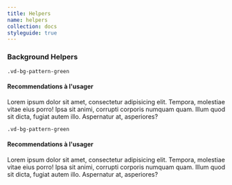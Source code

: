```yaml
---
title: Helpers
name: helpers
collection: docs
styleguide: true
---
```

### Background Helpers

`.vd-bg-pattern-green`

<div class="vd-highlight vd-bg-pattern-green m-b-3">
  <div class="container-fluid">
    <div class="row">
      <div class="col-sm-12">
        <h4>Recommendations à l'usager</h4>
        <p>Lorem ipsum dolor sit amet, consectetur adipisicing elit. Tempora, molestiae vitae eius porro! Ipsa sit animi, corrupti corporis numquam quam. Illum quod sit dicta, fugiat autem illo. Aspernatur at, asperiores?</p>
      </div>
    </div>
  </div>
</div>

`.vd-bg-pattern-green`

<div class="vd-highlight vd-bg-pattern-gray">
  <div class="container-fluid">
    <div class="row">
      <div class="col-sm-12">
        <h4>Recommendations à l'usager</h4>
        <p>Lorem ipsum dolor sit amet, consectetur adipisicing elit. Tempora, molestiae vitae eius porro! Ipsa sit animi, corrupti corporis numquam quam. Illum quod sit dicta, fugiat autem illo. Aspernatur at, asperiores?</p>
      </div>
    </div>
  </div>
</div>
